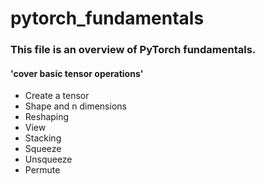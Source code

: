 # pytorch_fundamentals
### This file is an overview of PyTorch fundamentals.
#### 'cover basic tensor operations'
- Create a tensor
- Shape and n dimensions
- Reshaping
- View
- Stacking
- Squeeze
- Unsqueeze
- Permute
